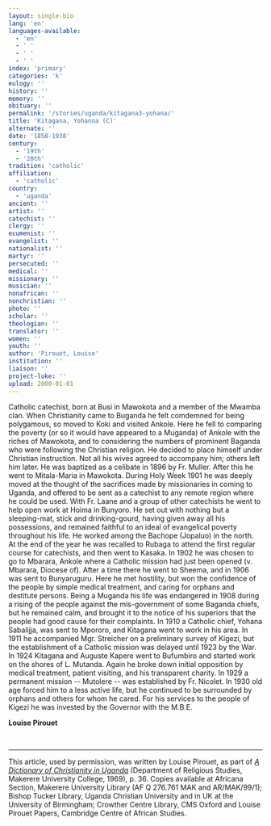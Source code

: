```yaml
---
layout: single-bio
lang: 'en'
languages-available:
  - 'en'
  - ' '
  - ' '
  - ' '
index: 'primary'
categories: 'k'
eulogy: ''
history: ''
memory: ''
obituary: ''
permalink: '/stories/uganda/kitagana3-yohana/'
title: 'Kitagana, Yohanna (C)'
alternate: ''
date: '1858-1938'
century:
  - '19th'
  - '20th'
tradition: 'catholic'
affiliation:
  - 'catholic'
country:
  - 'uganda'
ancient: ''
artist: ''
catechist: ''
clergy: ''
ecumenist: ''
evangelist: ''
nationalist: ''
martyr: ''
persecuted: ''
medical: ''
missionary: ''
musician: ''
nonafrican: ''
nonchristian: ''
photo: ''
scholar: ''
theologian: ''
translator: ''
women: ''
youth: ''
author: 'Pirouet, Louise'
institution: ''
liaison: ''
project-luke: ''
upload: 2000-01-01
---
```



Catholic catechist, born at Busi in Mawokota and a member of the Mwamba clan. When Christianity came to Buganda he felt comdemned for being polygamous, so moved to Koki and visited Ankole. Here he fell to comparing the poverty (or so it would have appeared to a Muganda) of Ankole with the riches of Mawokota, and to considering the numbers of prominent Baganda who were following the Christian religion. He decided to place himself under Christian instruction. Not all his wives agreed to accompany him; others left him later. He was baptized as a celibate in 1896 by Fr. Muller. After this he went to Mitala-Maria in Mawokota. During Holy Week 1901 he was deeply moved at the thought of the sacrifices made by missionaries in coming to Uganda, and offered to be sent as a catechist to any remote region where he could be used. With Fr. Laane and a group of other catechists he went to help open work at Hoima in Bunyoro. He set out with nothing but a sleeping-mat, stick and drinking-gourd, having given away all his possessions, and remained faithful to an ideal of evangelical poverty throughout his life. He worked among the Bachope (Jopaluo) in the north. At the end of the year he was recalled to Rubaga to attend the first regular course for catechists, and then went to Kasaka. In 1902 he was chosen to go to Mbarara, Ankole where a Catholic mission had just been opened (v. Mbarara, Diocese of). After a time there he went to Sheema, and in 1906 was sent to Bunyaruguru. Here he met hostility, but won the confidence of the people by simple medical treatment, and caring for orphans and destitute persons. Being a Muganda his life was endangered in 1908 during a rising of the people against the mis-government of some Baganda chiefs, but he remained calm, and brought it to the notice of his superiors that the people had good cause for their complaints. In 1910 a Catholic chief, Yohana Sabalijja, was sent to Mpororo, and Kitagana went to work in his area. In 1911 he accompanied Mgr. Streicher on a preliminary survey of Kigezi, but the establishment of a Catholic mission was delayed until 1923 by the War. In 1924 Kitagana and Auguste Kapere went to Bufumbiro and started work on the shores of L. Mutanda. Again he broke down initial opposition by medical treatment, patient visiting, and his transparent charity. In 1929 a permanent mission -- Mutolere -- was established by Fr. Nicolet. In 1930 old age forced him to a less active life, but he continued to be surrounded by orphans and others for whom he cared. For his services to the people of Kigezi he was invested by the Governor with the M.B.E.

**Louise Pirouet**

&nbsp;

---

This article, used by permission, was written by Louise Pirouet, as part of [*A Dictionary of Christianity in Uganda*](pirouet-foreword.html) (Department of Religious Studies, Makerere University College, 1969), p. 36. Copies available at Africana Section, Makerere University Library (AF Q 276.761 MAK and AR/MAK/99/1); Bishop Tucker Library, Uganda Christian University and in UK at the University of Birmingham; Crowther Centre Library, CMS Oxford and Louise Pirouet Papers, Cambridge Centre of African Studies.